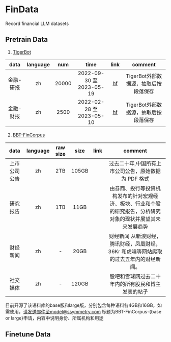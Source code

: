 # FinData
Record financial LLM datasets

## Pretrain Data
1. [TigerBot](https://github.com/TigerResearch/TigerBot)

|data|language|num|time|link|comment
|:-:|:-:|:-:|:-:|:-:|:-:|
|金融-研报|zh|20000|2022-09-30 至 2023-05-19|[hf](https://huggingface.co/datasets/TigerResearch/tigerbot-research-plugin)|TigerBot外部数据源，抽取后按段落保存
|金融-财报|zh|2500|2022-02-28 至 2023-05-10|[hf](https://huggingface.co/datasets/TigerResearch/tigerbot-earning-plugin)|TigerBot外部数据源，抽取后按段落保存

2. [BBT-FinCorpus](https://github.com/ssymmetry/BBT-FinCUGE-Applications)

|data|language|raw size|size|link|comment
|:-:|:-:|:-:|:-:|:-:|:-:|
|上市公司公告|zh|2TB|105GB||过去二十年,中国所有上市公司公告，原始数据为 PDF 格式
|研究报告|zh|1TB|11GB||由券商、投行等投资机构发布的针对宏观经济、板块、行业和个股的研究报告，分析研究对象的现状并展望其未来发展趋势
|财经新闻|zh|-|20GB||财经新闻 从新浪财经，腾讯财经，凤凰财经，36Kr 和虎嗅等网站爬取的过去五年内的财经新闻。
|社交媒体|zh|-|120GB||股吧和雪球网过去二十年内的所有股民和博主发表的帖子
目前开源了该语料库的base版和large版，分别包含每种语料各4GB和16GB，如需使用，请发送邮件至model@ssymmetry.com 标题为BBT-FinCorpus-{base or large}申请，内容中说明身份、所属机构和用途

## Finetune Data

